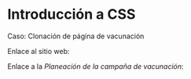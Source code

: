 # Introducción a CSS

Caso: Clonación de página de vacunación

Enlace al sitio web:

Enlace a la *Planeación de la campaña de vacunación*:

